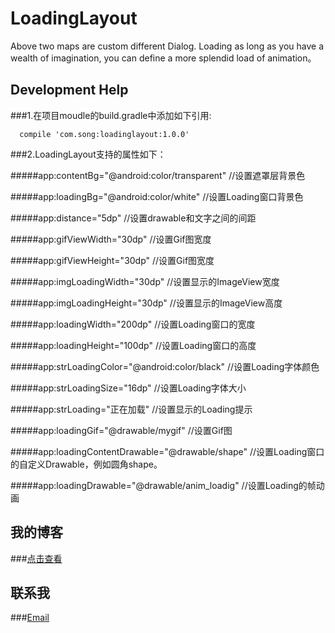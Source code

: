 # LoadingLayout
Above two maps are custom different Dialog. Loading as long as you have a wealth of imagination, you can define a more splendid load of animation。
## Development Help
###1.在项目moudle的build.gradle中添加如下引用:
    
      compile 'com.song:loadinglayout:1.0.0'
      
###2.LoadingLayout支持的属性如下：
      
#####app:contentBg="@android:color/transparent" //设置遮罩层背景色
      
#####app:loadingBg="@android:color/white" //设置Loading窗口背景色
      
#####app:distance="5dp" //设置drawable和文字之间的间距
      
#####app:gifViewWidth="30dp" //设置Gif图宽度
      
#####app:gifViewHeight="30dp" //设置Gif图宽度
      
#####app:imgLoadingWidth="30dp" //设置显示的ImageView宽度
      
#####app:imgLoadingHeight="30dp" //设置显示的ImageView高度
      
#####app:loadingWidth="200dp" //设置Loading窗口的宽度
      
#####app:loadingHeight="100dp" //设置Loading窗口的高度
      
#####app:strLoadingColor="@android:color/black" //设置Loading字体颜色
      
#####app:strLoadingSize="16dp" //设置Loading字体大小
      
#####app:strLoading="正在加载" //设置显示的Loading提示
      
#####app:loadingGif="@drawable/mygif" //设置Gif图
      
#####app:loadingContentDrawable="@drawable/shape" //设置Loading窗口的自定义Drawable，例如圆角shape。
      
#####app:loadingDrawable="@drawable/anim_loadig" //设置Loading的帧动画
      
## 我的博客
###[点击查看](http://blog.csdn.net/u013718120)
## 联系我
###[Email](563609104@qq.com)
    
